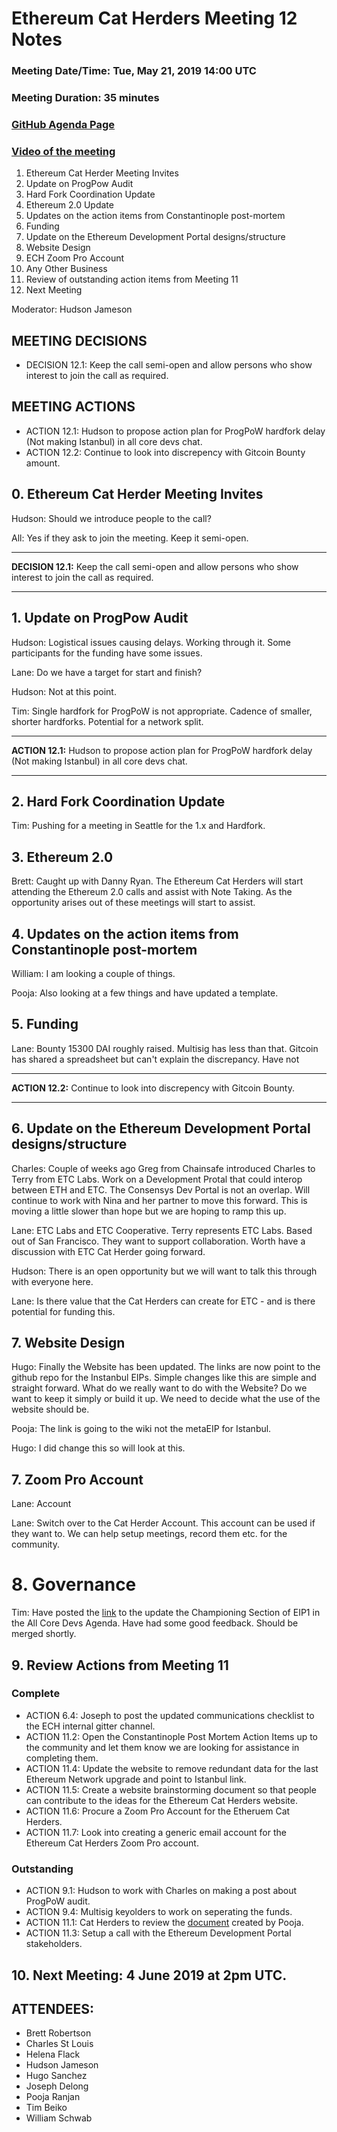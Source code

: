 # Ethereum Cat Herders Meeting 12 Notes
### Meeting Date/Time: Tue, May 21, 2019 14:00 UTC
### Meeting Duration: 35 minutes
### [GitHub Agenda Page](https://github.com/ethereum-cat-herders/PM/issues/67)
### [Video of the meeting](https://youtu.be/vAn9emJGgtk)

1. Ethereum Cat Herder Meeting Invites
1. Update on ProgPow Audit
1. Hard Fork Coordination Update
1. Ethereum 2.0 Update
1. Updates on the action items from Constantinople post-mortem
1. Funding
1. Update on the Ethereum Development Portal designs/structure
1. Website Design
1. ECH Zoom Pro Account
1. Any Other Business
1. Review of outstanding action items from Meeting 11
1. Next Meeting

Moderator: Hudson Jameson

## MEETING DECISIONS
- DECISION 12.1: Keep the call semi-open and allow persons who show interest to join the call as required.

## MEETING ACTIONS
- ACTION 12.1: Hudson to propose action plan for ProgPoW hardfork delay (Not making Istanbul) in all core devs chat.
- ACTION 12.2: Continue to look into discrepency with Gitcoin Bounty amount. 

## 0. Ethereum Cat Herder Meeting Invites

Hudson: Should we introduce people to the call?

All: Yes if they ask to join the meeting. Keep it semi-open.

** **
**DECISION 12.1:** Keep the call semi-open and allow persons who show interest to join the call as required.
** ** 

## 1. Update on ProgPow Audit

Hudson: Logistical issues causing delays. Working through it. Some participants for the funding have some issues. 

Lane: Do we have a target for start and finish?

Hudson: Not at this point.

Tim: Single hardfork for ProgPoW is not appropriate. Cadence of smaller, shorter hardforks. Potential for a network split.

** **
**ACTION 12.1:** Hudson to propose action plan for ProgPoW hardfork delay (Not making Istanbul) in all core devs chat.
** **

## 2. Hard Fork Coordination Update

Tim: Pushing for a meeting in Seattle for the 1.x and Hardfork. 

## 3. Ethereum 2.0

Brett: Caught up with Danny Ryan. The Ethereum Cat Herders will start attending the Ethereum 2.0 calls and assist with Note Taking. As the opportunity arises out of these meetings will start to assist. 

## 4. Updates on the action items from Constantinople post-mortem

William: I am looking a couple of things.

Pooja: Also looking at a few things and have updated a template.

## 5. Funding

Lane: Bounty 15300 DAI roughly raised. Multisig has less than that. Gitcoin has shared a spreadsheet but can't explain the discrepancy. Have not

** **
**ACTION 12.2:** Continue to look into discrepency with Gitcoin Bounty. 
** **

## 6. Update on the Ethereum Development Portal designs/structure

Charles: Couple of weeks ago Greg from Chainsafe introduced Charles to Terry from ETC Labs. Work on a Development Protal that could interop between ETH and ETC. The Consensys Dev Portal is not an overlap. Will continue to work with Nina and her partner to move this forward. This is moving a little slower than hope but we are hoping to ramp this up.

Lane: ETC Labs and ETC Cooperative. Terry represents ETC Labs. Based out of San Francisco. They want to support collaboration. Worth have a discussion with ETC Cat Herder going forward.

Hudson: There is an open opportunity but we will want to talk this through with everyone here.

Lane: Is there value that the Cat Herders can create for ETC - and is there potential for funding this.

## 7. Website Design

Hugo: Finally the Website has been updated. The links are now point to the github repo for the Instanbul EIPs. Simple changes like this are simple and straight forward. What do we really want to do with the Website? Do we want to keep it simply or build it up. We need to decide what the use of the website should be.

Pooja: The link is going to the wiki not the metaEIP for Istanbul.

Hugo: I did change this so will look at this.

## 7. Zoom Pro Account

Lane: Account 

Lane: Switch over to the Cat Herder Account. This account can be used if they want to. We can help setup meetings, record them etc. for the community.

# 8. Governance

Tim: Have posted the [link](https://github.com/ethereum/EIPs/pull/1991) to the update the Championing Section of EIP1 in the All Core Devs Agenda. Have had some good feedback. Should be merged shortly.

## 9. Review Actions from Meeting 11

### Complete 
- ACTION 6.4: Joseph to post the updated communications checklist to the ECH internal gitter channel.
- ACTION 11.2: Open the Constantinople Post Mortem Action Items up to the community and let them know we are looking for assistance in completing them.
- ACTION 11.4: Update the website to remove redundant data for the last Ethereum Network upgrade and point to Istanbul link.
- ACTION 11.5: Create a website brainstorming document so that people can contribute to the ideas for the Ethereum Cat Herders website.
- ACTION 11.6: Procure a Zoom Pro Account for the Etheruem Cat Herders.
- ACTION 11.7: Look into creating a generic email account for the Ethereum Cat Herders Zoom Pro account.

### Outstanding 
- ACTION 9.1: Hudson to work with Charles on making a post about ProgPoW audit.
- ACTION 9.4: Multisig keyolders to work on seperating the funds.
- ACTION 11.1: Cat Herders to review the [document](https://github.com/poojaranjan/ECH-PM/blob/master/Constantinople%20Postmortem%20Report/EmergencyCommTemplate.md) created by Pooja.
- ACTION 11.3: Setup a call with the Ethereum Development Portal stakeholders.

## 10. Next Meeting: 4 June 2019 at 2pm UTC.

## ATTENDEES:

- Brett Robertson
- Charles St Louis
- Helena Flack
- Hudson Jameson
- Hugo Sanchez
- Joseph Delong
- Pooja Ranjan
- Tim Beiko
- William Schwab
